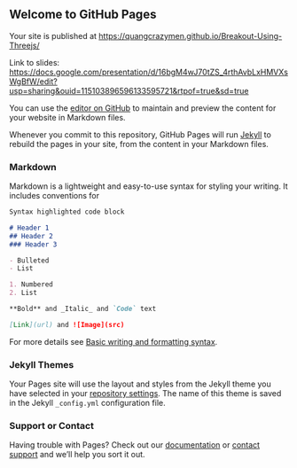 ## Welcome to GitHub Pages

 Your site is published at https://quangcrazymen.github.io/Breakout-Using-Threejs/
 
 Link to slides: https://docs.google.com/presentation/d/16bgM4wJ70tZS_4rthAvbLxHMVXsWgBfW/edit?usp=sharing&ouid=115103896596133595721&rtpof=true&sd=true

You can use the [editor on GitHub](https://github.com/quangcrazymen/Burnout-Using-Threejs/edit/main/README.md) to maintain and preview the content for your website in Markdown files.

Whenever you commit to this repository, GitHub Pages will run [Jekyll](https://jekyllrb.com/) to rebuild the pages in your site, from the content in your Markdown files.

### Markdown

Markdown is a lightweight and easy-to-use syntax for styling your writing. It includes conventions for

```markdown
Syntax highlighted code block

# Header 1
## Header 2
### Header 3

- Bulleted
- List

1. Numbered
2. List

**Bold** and _Italic_ and `Code` text

[Link](url) and ![Image](src)
```

For more details see [Basic writing and formatting syntax](https://docs.github.com/en/github/writing-on-github/getting-started-with-writing-and-formatting-on-github/basic-writing-and-formatting-syntax).

### Jekyll Themes

Your Pages site will use the layout and styles from the Jekyll theme you have selected in your [repository settings](https://github.com/quangcrazymen/Burnout-Using-Threejs/settings/pages). The name of this theme is saved in the Jekyll `_config.yml` configuration file.

### Support or Contact

Having trouble with Pages? Check out our [documentation](https://docs.github.com/categories/github-pages-basics/) or [contact support](https://support.github.com/contact) and we’ll help you sort it out.
